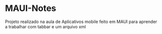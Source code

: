 # MAUI-Notes
Projeto realizado na aula de Aplicativos mobile feito em MAUI para aprender a trabalhar com tabbar e um arquivo xml
